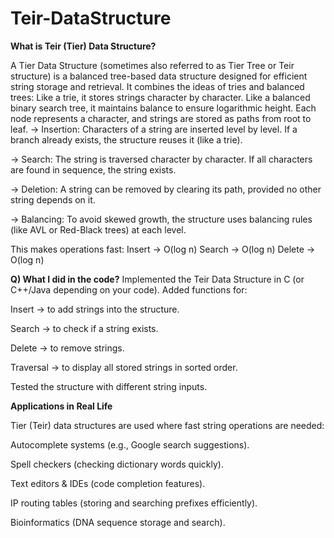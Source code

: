 # Teir-DataStructure
**What is Teir (Tier) Data Structure?**

A Tier Data Structure (sometimes also referred to as Tier Tree or Teir structure) is a balanced tree-based data structure designed for efficient string storage and retrieval.
It combines the ideas of tries and balanced trees:
Like a trie, it stores strings character by character.
Like a balanced binary search tree, it maintains balance to ensure logarithmic height.
Each node represents a character, and strings are stored as paths from root to leaf.
-> Insertion: Characters of a string are inserted level by level. If a branch already exists, the structure reuses it (like a trie).

-> Search: The string is traversed character by character. If all characters are found in sequence, the string exists.

-> Deletion: A string can be removed by clearing its path, provided no other string depends on it.

-> Balancing: To avoid skewed growth, the structure uses balancing rules (like AVL or Red-Black trees) at each level.


This makes operations fast:
Insert → O(log n)
Search → O(log n)
Delete → O(log n)

**Q) What I did in the code?**
Implemented the Teir Data Structure in C (or C++/Java depending on your code).
Added functions for:

Insert → to add strings into the structure.

Search → to check if a string exists.

Delete → to remove strings.

Traversal → to display all stored strings in sorted order.

Tested the structure with different string inputs.

**Applications in Real Life**

Tier (Teir) data structures are used where fast string operations are needed:

Autocomplete systems (e.g., Google search suggestions).

Spell checkers (checking dictionary words quickly).

Text editors & IDEs (code completion features).

IP routing tables (storing and searching prefixes efficiently).

Bioinformatics (DNA sequence storage and search).
